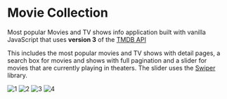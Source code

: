 # Movie Collection
 Most popular Movies and TV shows info application built with vanilla JavaScript that uses **version 3** of the [TMDB API](https://developers.themoviedb.org/3)

This includes the most popular movies and TV shows with detail pages, a search box for movies and shows with full pagination and a slider for movies that are currently playing in theaters. The slider uses the [Swiper](https://swiperjs.com) library.

![1](https://github.com/IvailoAleksandrov/Movie-Collection/assets/110155667/f3b45847-05a2-4031-b954-225dc6885f56)
![2](https://github.com/IvailoAleksandrov/Movie-Collection/assets/110155667/c57f516b-295e-47f2-ac8a-f4eb0568683e)
![3](https://github.com/IvailoAleksandrov/Movie-Collection/assets/110155667/fb010970-c872-4ce4-bdbf-1cf093407872)
![4](https://github.com/IvailoAleksandrov/Movie-Collection/assets/110155667/f3189b1c-8e3a-4e54-945d-c4c08a2b431f)

